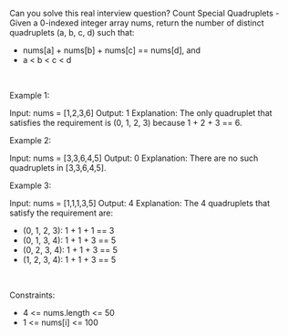 Can you solve this real interview question? Count Special Quadruplets - Given a 0-indexed integer array nums, return the number of distinct quadruplets (a, b, c, d) such that:

 * nums[a] + nums[b] + nums[c] == nums[d], and
 * a < b < c < d

 

Example 1:


Input: nums = [1,2,3,6]
Output: 1
Explanation: The only quadruplet that satisfies the requirement is (0, 1, 2, 3) because 1 + 2 + 3 == 6.


Example 2:


Input: nums = [3,3,6,4,5]
Output: 0
Explanation: There are no such quadruplets in [3,3,6,4,5].


Example 3:


Input: nums = [1,1,1,3,5]
Output: 4
Explanation: The 4 quadruplets that satisfy the requirement are:
- (0, 1, 2, 3): 1 + 1 + 1 == 3
- (0, 1, 3, 4): 1 + 1 + 3 == 5
- (0, 2, 3, 4): 1 + 1 + 3 == 5
- (1, 2, 3, 4): 1 + 1 + 3 == 5


 

Constraints:

 * 4 <= nums.length <= 50
 * 1 <= nums[i] <= 100